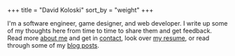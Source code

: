 +++
title = "David Koloski"
sort_by = "weight"
+++

I'm a software engineer, game designer, and web developer. I write up some of my thoughts here from time to time to share them and get feedback. Read more [about me](/about) and get in [contact](/about#contact-me), look over [my resume](/resume), or read through some of my [blog posts](/blog).